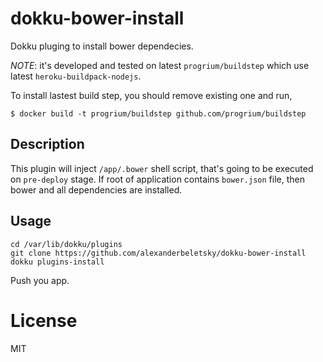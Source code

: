 dokku-bower-install
===================

Dokku pluging to install bower dependecies.

*NOTE*: it's developed and tested on latest `progrium/buildstep` which use latest `heroku-buildpack-nodejs`.

To install lastest build step, you should remove existing one and run,

```
$ docker build -t progrium/buildstep github.com/progrium/buildstep
```

## Description

This plugin will inject `/app/.bower` shell script, that's going to be executed on `pre-deploy` stage. If root of application contains `bower.json` file, then bower and all dependencies are installed.

## Usage

```
cd /var/lib/dokku/plugins
git clone https://github.com/alexanderbeletsky/dokku-bower-install
dokku plugins-install
```

Push you app.

# License

MIT
